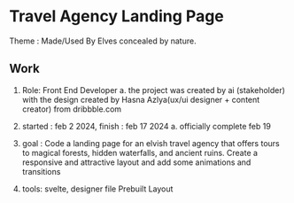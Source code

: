 # Travel Agency Landing Page
Theme : Made/Used By Elves concealed by nature. 

## Work
1. Role: Front End Developer
a. the project was created by ai (stakeholder) with the design created by Hasna Azlya(ux/ui designer + content creator) from dribbble.com

2. started : feb 2 2024, finish : feb 17 2024
a. officially complete feb 19

3. goal : Code a landing page for an elvish travel agency that offers tours to magical forests, hidden waterfalls, and ancient ruins. Create a responsive and attractive layout and add some animations and transitions

4. tools: svelte, designer file Prebuilt Layout